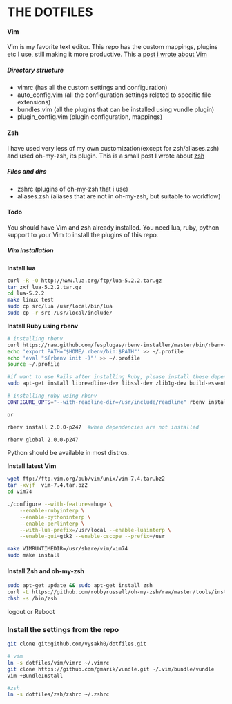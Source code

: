 THE DOTFILES
===========

#### Vim

Vim is my favorite text editor. This repo has the custom mappings, plugins etc I use, still making it more productive. This a [post i wrote about Vim](http://vysakh0.github.io/learning-vim-steering-hacking/)

##### Directory structure

 - vimrc (has all the custom settings and configuration)
 - auto_config.vim (all the configuration settings related to specific file extensions)
 - bundles.vim (all the plugins that can be installed using vundle plugin)
 - plugin_config.vim (plugin configuration, mappings)

#### Zsh

I have used very less of my own customization(except for zsh/aliases.zsh) and used oh-my-zsh, its plugin. This is a small post I wrote about [zsh](vysakh0.github.io/flying-start-with-zsh-shell/)

##### Files and dirs

- zshrc (plugins of oh-my-zsh that i use)
- aliases.zsh (aliases that are not in oh-my-zsh, but suitable to workflow)

#### Todo

You should have Vim  and zsh already installed. You need lua, ruby, python support to your Vim to install the plugins of this repo.

##### Vim installation

**Install lua**
```bash
curl -R -O http://www.lua.org/ftp/lua-5.2.2.tar.gz
tar zxf lua-5.2.2.tar.gz
cd lua-5.2.2
make linux test
sudo cp src/lua /usr/local/bin/lua
sudo cp -r src /usr/local/include/
```

**Install Ruby using rbenv**

```bash
# installing rbenv
curl https://raw.github.com/fesplugas/rbenv-installer/master/bin/rbenv-installer | bash
echo 'export PATH="$HOME/.rbenv/bin:$PATH"' >> ~/.profile
echo 'eval "$(rbenv init -)"' >> ~/.profile
source ~/.profile

#if want to use Rails after installing Ruby, please install these dependencies otherwise skip
sudo apt-get install libreadline-dev libssl-dev zlib1g-dev build-essential bison openssl libreadline6 libreadline6-dev curl git-core zlib1g zlib1g-dev libssl-dev libyaml-dev libsqlite3-0 libsqlite3-dev sqlite3 libxml2-dev libxslt-dev autoconf libc6-dev ncurses-dev

# installing ruby using rbenv
CONFIGURE_OPTS="--with-readline-dir=/usr/include/readline" rbenv install 2.0.0-p247  #if the above dependencies are installed

or

rbenv install 2.0.0-p247  #when dependencies are not installed

rbenv global 2.0.0-p247
```

Python should be available in most distros.

**Install latest Vim**

```bash
wget ftp://ftp.vim.org/pub/vim/unix/vim-7.4.tar.bz2
tar -xvjf  vim-7.4.tar.bz2
cd vim74

./configure --with-features=huge \
    --enable-rubyinterp \
    --enable-pythoninterp \
    --enable-perlinterp \
    --with-lua-prefix=/usr/local --enable-luainterp \
    --enable-gui=gtk2 --enable-cscope --prefix=/usr

make VIMRUNTIMEDIR=/usr/share/vim/vim74
sudo make install
```

#### Install Zsh and oh-my-zsh

``` bash
sudo apt-get update && sudo apt-get install zsh
curl -L https://github.com/robbyrussell/oh-my-zsh/raw/master/tools/install.sh | sh
chsh -s /bin/zsh
```
logout or Reboot

### Install the settings from the repo

```bash
git clone git:github.com/vysakh0/dotfiles.git

# vim
ln -s dotfiles/vim/vimrc ~/.vimrc
git clone https://github.com/gmarik/vundle.git ~/.vim/bundle/vundle
vim +BundleInstall

#zsh
ln -s dotfiles/zsh/zshrc ~/.zshrc
```
